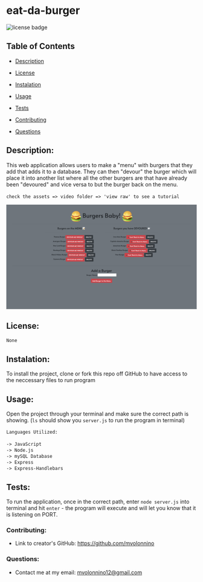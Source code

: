 # eat-da-burger

![license badge](https://img.shields.io/static/v1?label=license&message=None&color=ff69b4)

## Table of Contents

- [Description](#description)

- [License](#license)

- [Instalation](#instalation)

- [Usage](#usage)

- [Tests](#tests)

- [Contributing](#contributing)

- [Questions](#questions)

## Description:

This web application allows users to make a "menu" with burgers that they add that adds it to a database. They can then "devour" the burger which will place it into another list where all the other burgers are that have already been "devoured" and vice versa to but the burger back on the menu.

`check the assets => video folder => 'view raw' to see a tutorial`

![image of eat da burger](img/../public/assets/img/Screen%20Shot%202020-08-29%20at%2011.09.32%20AM.png)

## License:

    None

## Instalation:

To install the project, clone or fork this repo off GitHub to have access to the neccessary files to run program

## Usage:

Open the project through your terminal and make sure the correct path is showing. (`ls` should show you `server.js` to run the program in terminal)

```
Languages Utilized:

-> JavaScript
-> Node.js
-> mySQL Database
-> Express
-> Express-Handlebars
```

## Tests:

To run the application, once in the correct path, enter ```node server.js``` into terminal and hit ```enter``` - the program will execute and will let you know that it is listening on PORT.

### Contributing:

- Link to creator's GitHub: https://github.com/mvolonnino

### Questions:

- Contact me at my email: mvolonnino12@gmail.com
